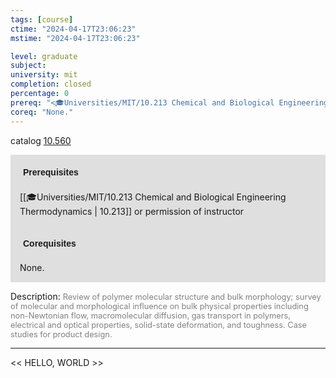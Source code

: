 ```yaml
---
tags: [course]
ctime: "2024-04-17T23:06:23"
mstime: "2024-04-17T23:06:23"

level: graduate
subject: 
university: mit
completion: closed
percentage: 0
prereq: "<🎓Universities/MIT/10.213 Chemical and Biological Engineering Thermodynamics> or permission of instructor"
coreq: "None."
---
```


catalog [10.560](http://student.mit.edu/catalog/m10a.html#10.560)

<span style="display: block; padding: 15px; background-color: rgb(100, 100, 100, 0.2);"><font id="m_prereq407_0" style="display: block; font-family: Arial, sans-serif; font-weight: bold; padding: 5px">Prerequisites</font><br><span id="prereq407_0">[[🎓Universities/MIT/10.213 Chemical and Biological Engineering Thermodynamics | 10.213]] or permission of instructor</span></span>
<span style="display: block; padding: 15px; background-color: rgb(100, 100, 100, 0.2);"><font id="m_coreq407_0" style="display: block; font-family: Arial, sans-serif; font-weight: bold; padding: 5px">Corequisites</font><br><span id="coreq407_0">None.</span></span>

<font style="">Description:</font>
<font style="color: grey; font-size: 0.8rem;">Review of polymer molecular structure and bulk morphology; survey of molecular and morphological influence on bulk physical properties including non-Newtonian flow, macromolecular diffusion, gas transport in polymers, electrical and optical properties, solid-state deformation, and toughness. Case studies for product design.</font>



---

<< HELLO, WORLD >>
